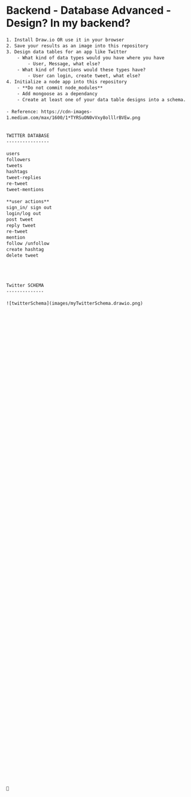 # Backend - Database Advanced - Design? In my backend?

    1. Install Draw.io OR use it in your browser
    2. Save your results as an image into this repository
    3. Design data tables for an app like Twitter
        - What kind of data types would you have where you have
            - User, Message, what else? 
        - What kind of functions would these types have?
            - User can login, create tweet, what else?
    4. Initialize a node app into this repository
        - **Do not commit node_modules**
        - Add mongoose as a dependancy
        - Create at least one of your data table designs into a schema.

    - Reference: https://cdn-images-1.medium.com/max/1600/1*TYRSuON0vVxy8olllrBVEw.png
    
    
    TWITTER DATABASE
    ----------------

    users
    followers
    tweets
    hashtags
    tweet-replies
    re-tweet
    tweet-mentions
    
    **user actions**
    sign_in/ sign out
    login/log out
    post tweet
    reply tweet
    re-tweet
    mention
    follow /unfollow
    create hashtag
    delete tweet




    Twitter SCHEMA
    --------------

    ![twitterSchema](images/myTwitterSchema.drawio.png)
    
    
   

    
    
    
    
    
    
    
    
    
    
    
    
    
    
    
    
    
    
    
    
    
    
    
    
    
    
    
    
    
    
    
    
    
    
    
    
    
    
    
    
    
    
    
    
    
    
    
    
    
    
    
    
    
    
    
    
    
    
    
    
    
    
    
    
    
    
    
    
    
    
    
    
    
    
    
    
    🎠
